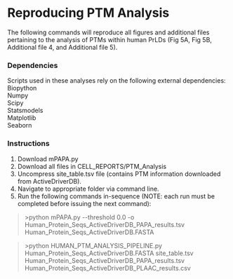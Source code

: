 
# Reproducing PTM Analysis

The following commands will reproduce all figures and additional files pertaining to the analysis of PTMs within human PrLDs (Fig 5A, Fig 5B, Additional file 4, and Additional file 5).

### Dependencies
Scripts used in these analyses rely on the following external dependencies:\
Biopython\
Numpy\
Scipy\
Statsmodels\
Matplotlib\
Seaborn

### Instructions
1. Download mPAPA.py
2. Download all files in CELL_REPORTS/PTM_Analysis
3. Uncompress site_table.tsv file (contains PTM information downloaded from ActiveDriverDB).
4. Navigate to appropriate folder via command line.
5. Run the following commands in-sequence (NOTE: each run must be completed before issuing the next command):

>\>python mPAPA.py --threshold 0.0 -o Human_Protein_Seqs_ActiveDriverDB_PAPA_results.tsv Human_Protein_Seqs_ActiveDriverDB.FASTA

>\>python HUMAN_PTM_ANALYSIS_PIPELINE.py Human_Protein_Seqs_ActiveDriverDB.FASTA site_table.tsv Human_Protein_Seqs_ActiveDriverDB_PAPA_results.tsv Human_Protein_Seqs_ActiveDriverDB_PLAAC_results.csv
